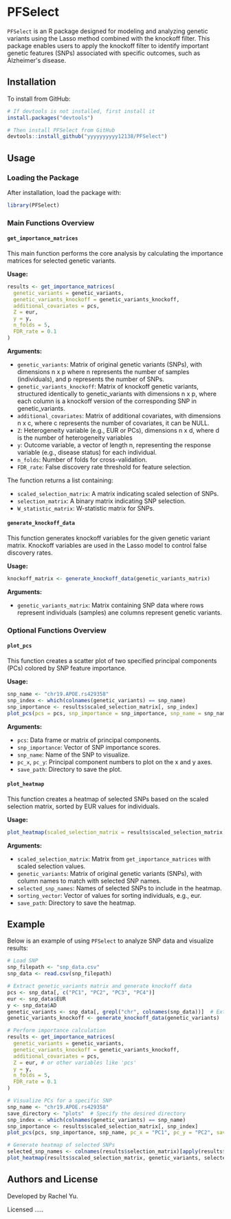 # PFSelect
`PFSelect` is an R package designed for modeling and analyzing genetic variants using the Lasso method combined with the knockoff filter. This package enables users to apply the knockoff filter to identify important genetic features (SNPs) associated with specific outcomes, such as Alzheimer's disease.

## Installation

To install from GitHub:
```r
# If devtools is not installed, first install it
install.packages("devtools")

# Then install PFSelect from GitHub
devtools::install_github("yyyyyyyyyy12138/PFSelect")
```

## Usage

### Loading the Package

After installation, load the package with:

```r
library(PFSelect)
```

### Main Functions Overview

#### `get_importance_matrices`

This main function performs the core analysis by calculating the importance matrices for selected genetic variants.

**Usage:**

```r
results <- get_importance_matrices(
  genetic_variants = genetic_variants,
  genetic_variants_knockoff = genetic_variants_knockoff,
  additional_covariates = pcs,
  Z = eur, 
  y = y,
  n_folds = 5,  
  FDR_rate = 0.1  
)
```

**Arguments:**
- `genetic_variants`: Matrix of original genetic variants (SNPs), with dimensions n x p where n represents the number of samples (individuals), and p represents the number of SNPs.
- `genetic_variants_knockoff`: Matrix of knockoff genetic variants,  structured identically to genetic_variants with dimensions n x p, where each column is a knockoff version of the corresponding SNP in genetic_variants.
- `additional_covariates`: Matrix of additional covariates, with dimensions n x c, where c represents the number of covariates, it can be NULL.
- `Z`: Heterogeneity variable (e.g., EUR or PCs),  dimensions n x d, where d is the number of heterogeneity variables
- `y`: Outcome variable, a vector of length n, representing the response variable (e.g., disease status) for each individual.
- `n_folds`: Number of folds for cross-validation.
- `FDR_rate`: False discovery rate threshold for feature selection.

The function returns a list containing:
- `scaled_selection_matrix`: A matrix indicating scaled selection of SNPs.
- `selection_matrix`: A binary matrix indicating SNP selection.
- `W_statistic_matrix`: W-statistic matrix for SNPs.

#### `generate_knockoff_data`

This function generates knockoff variables for the given genetic variant matrix. Knockoff variables are used in the Lasso model to control false discovery rates.

**Usage:**

```r
knockoff_matrix <- generate_knockoff_data(genetic_variants_matrix)
```

**Arguments:**
- `genetic_variants_matrix`: Matrix containing SNP data where rows represent individuals (samples) ane columns represent genetic variants.


### Optional Functions Overview
#### `plot_pcs`

This function creates a scatter plot of two specified principal components (PCs) colored by SNP feature importance.

**Usage:**

```r
snp_name <- "chr19.APOE.rs429358"
snp_index <- which(colnames(genetic_variants) == snp_name)
snp_importance <- results$scaled_selection_matrix[, snp_index]
plot_pcs(pcs = pcs, snp_importance = snp_importance, snp_name = snp_name, pc_x = "PC1", pc_y = "PC2", save_path = "plots")
```

**Arguments:**
- `pcs`: Data frame or matrix of principal components.
- `snp_importance`: Vector of SNP importance scores.
- `snp_name`: Name of the SNP to visualize.
- `pc_x`, `pc_y`: Principal component numbers to plot on the x and y axes.
- `save_path`: Directory to save the plot.

#### `plot_heatmap`

This function creates a heatmap of selected SNPs based on the scaled selection matrix, sorted by EUR values for individuals.

**Usage:**

```r
plot_heatmap(scaled_selection_matrix = results$scaled_selection_matrix, genetic_variants = genetic_variants, selected_snp_names = selected_snp_names, sorting_vector = eur, save_path = "plots")
```

**Arguments:**
- `scaled_selection_matrix`: Matrix from `get_importance_matrices` with scaled selection values.
- `genetic_variants`: Matrix of original genetic variants (SNPs), with column names to match with selected SNP names.
- `selected_snp_names`: Names of selected SNPs to include in the heatmap.
- `sorting_vector`: Vector of values for sorting individuals, e.g., eur.
- `save_path`: Directory to save the heatmap.

## Example

Below is an example of using `PFSelect` to analyze SNP data and visualize results:

```r
# Load SNP
snp_filepath <- "snp_data.csv"
snp_data <- read.csv(snp_filepath)

# Extract genetic_variants matrix and generate knockoff data
pcs <- snp_data[, c("PC1", "PC2", "PC3", "PC4")]
eur <- snp_data$EUR
y <- snp_data$AD
genetic_variants <- snp_data[, grepl("chr", colnames(snp_data))]  # Extract columns with "chr" in their names
genetic_variants_knockoff <- generate_knockoff_data(genetic_variants)

# Perform importance calculation
results <- get_importance_matrices(
  genetic_variants = genetic_variants,
  genetic_variants_knockoff = genetic_variants_knockoff,
  additional_covariates = pcs,
  Z = eur, # or other variables like 'pcs'
  y = y,
  n_folds = 5,
  FDR_rate = 0.1
)

# Visualize PCs for a specific SNP
snp_name <- "chr19.APOE.rs429358"
save_directory <- "plots"  # Specify the desired directory
snp_index <- which(colnames(genetic_variants) == snp_name)
snp_importance <- results$scaled_selection_matrix[, snp_index]
plot_pcs(pcs, snp_importance, snp_name, pc_x = "PC1", pc_y = "PC2", save_path = save_directory)

# Generate heatmap of selected SNPs
selected_snp_names <- colnames(results$selection_matrix)[apply(results$selection_matrix, 2, any)]
plot_heatmap(results$scaled_selection_matrix, genetic_variants, selected_snp_names, eur, save_path = "plots")
```

## Authors and License

Developed by Rachel Yu.

Licensed .....



